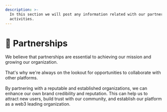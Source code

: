 ```yaml
---
description: >-
  In this section we will post any information related with our partnerships
  activities.
---
```


# 👥 Partnerships

We believe that partnerships are essential to achieving our mission and growing our organization. \
\
That's why we're always on the lookout for opportunities to collaborate with other platforms.\
\
By partnering with a reputable and established organizations, we can enhance our own brand credibility and reputation. This can help us to attract new users, build trust with our community, and establish our platform as a web3 leading organization.&#x20;







